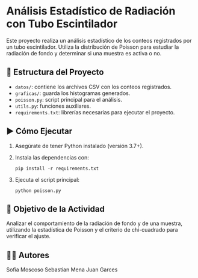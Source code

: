 # Análisis Estadístico de Radiación con Tubo Escintilador

Este proyecto realiza un análisis estadístico de los conteos registrados por un tubo escintilador. Utiliza la distribución de Poisson para estudiar la radiación de fondo y determinar si una muestra es activa o no.

## 📂 Estructura del Proyecto

- `datos/`: contiene los archivos CSV con los conteos registrados.
- `graficas/`: guarda los histogramas generados.
- `poisson.py`: script principal para el análisis.
- `utils.py`: funciones auxiliares.
- `requirements.txt`: librerías necesarias para ejecutar el proyecto.

## ▶️ Cómo Ejecutar

1. Asegúrate de tener Python instalado (versión 3.7+).
2. Instala las dependencias con:

   ```
   pip install -r requirements.txt
   ```

3. Ejecuta el script principal:

   ```
   python poisson.py
   ```

## 📌 Objetivo de la Actividad

Analizar el comportamiento de la radiación de fondo y de una muestra, utilizando la estadística de Poisson y el criterio de chi-cuadrado para verificar el ajuste.

## 👨‍🔬 Autores

Sofia Moscoso
Sebastian Mena
Juan Garces
